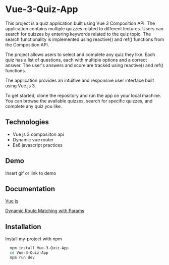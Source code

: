 
# Vue-3-Quiz-App

This project is a quiz application built using Vue 3 Composition API. The application contains multiple quizzes related to different lectures. Users can search for quizzes by entering keywords related to the quiz topic. The search functionality is implemented using reactive() and ref() functions from the Composition API.

The project allows users to select and complete any quiz they like. Each quiz has a list of questions, each with multiple options and a correct answer. The user's answers and score are tracked using reactive() and ref() functions.

The application provides an intuitive and responsive user interface built using Vue.js 3.

To get started, clone the repository and run the app on your local machine. You can browse the available quizzes, search for specific quizzes, and complete any quiz you like.


## Technologies
* Vue js 3 composiiton api
* Dynamic vue router
* Es6 javascript practices
## Demo

Insert gif or link to demo


## Documentation

[Vue js](https://vuejs.org/)

[Dynamic Route Matching with Params](https://router.vuejs.org/guide/essentials/dynamic-matching.html)


## Installation

Install my-project with npm 

```bash
  npm install Vue-3-Quiz-App
  cd Vue-3-Quiz-App
  npm run dev
```
    
